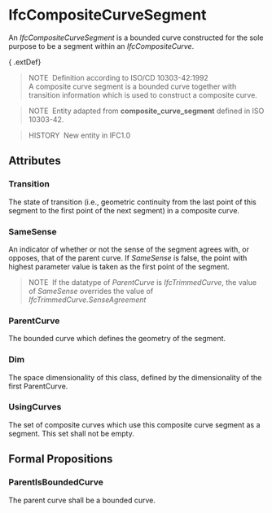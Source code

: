 # IfcCompositeCurveSegment

An _IfcCompositeCurveSegment_ is a bounded curve constructed for the sole purpose to be a segment within an _IfcCompositeCurve_.

{ .extDef}
> NOTE&nbsp; Definition according to ISO/CD 10303-42:1992  
> A composite curve segment is a bounded curve together with transition information which is used to construct a composite curve.

> NOTE&nbsp; Entity adapted from **composite_curve_segment** defined in ISO 10303-42.

> HISTORY&nbsp; New entity in IFC1.0

## Attributes

### Transition
The state of transition (i.e., geometric continuity from the last point of this segment to the first point of the next segment) in a composite curve.

### SameSense
An indicator of whether or not the sense of the segment agrees with, or opposes, that of the parent curve. If _SameSense_ is false, the point with highest parameter value is taken as the first point of the segment.
> NOTE&nbsp; If the datatype of _ParentCurve_ is _IfcTrimmedCurve_, the value of _SameSense_ overrides the value of _IfcTrimmedCurve.SenseAgreement_

### ParentCurve
The bounded curve which defines the geometry of the segment.

### Dim
The space dimensionality of this class, defined by the dimensionality of the first ParentCurve.

### UsingCurves
The set of composite curves which use this composite curve segment as a segment. This set shall not be empty.

## Formal Propositions

### ParentIsBoundedCurve
The parent curve shall be a bounded curve.
